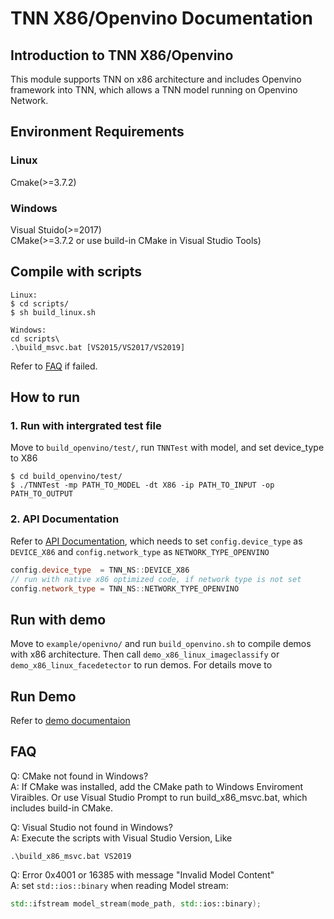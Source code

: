 # TNN X86/Openvino Documentation
## Introduction to TNN X86/Openvino
This module supports TNN on x86 architecture and includes Openvino framework into TNN, which allows a TNN model running on Openvino Network.

## Environment Requirements
### Linux
Cmake(>=3.7.2)
### Windows
Visual Stuido(>=2017)<br>
CMake(>=3.7.2 or use build-in CMake in Visual Studio Tools)

## Compile with scripts
```
Linux:
$ cd scripts/
$ sh build_linux.sh

Windows:
cd scripts\
.\build_msvc.bat [VS2015/VS2017/VS2019]
```
Refer to [FAQ](#FAQ) if failed.


## How to run
### 1. Run with intergrated test file
Move to ```build_openvino/test/```, run ```TNNTest``` with model, and set device_type to X86
```
$ cd build_openvino/test/
$ ./TNNTest -mp PATH_TO_MODEL -dt X86 -ip PATH_TO_INPUT -op PATH_TO_OUTPUT
```

### 2. API Documentation
Refer to [API Documentation](api_en.md), which needs to set ```config.device_type``` as ```DEVICE_X86``` and ```config.network_type``` as ```NETWORK_TYPE_OPENVINO```
```cpp
config.device_type  = TNN_NS::DEVICE_X86
// run with native x86 optimized code, if network type is not set
config.network_type = TNN_NS::NETWORK_TYPE_OPENVINO
```

## Run with demo
Move to ```example/openivno/``` and run ```build_openvino.sh``` to compile demos with x86 architecture. Then call ```demo_x86_linux_imageclassify``` or ```demo_x86_linux_facedetector``` to run demos. For details move to 

## Run Demo
Refer to [demo documentaion](demo_en.md)

## FAQ
Q: CMake not found in Windows?<br>
A: If CMake was installed, add the CMake path to Windows Enviroment Viraibles. Or use Visual Studio Prompt to run build_x86_msvc.bat, which includes build-in CMake.

Q: Visual Studio not found in Windows?<br>
A: Execute the scripts with Visual Studio Version, Like
```
.\build_x86_msvc.bat VS2019
```

Q: Error 0x4001 or 16385 with message "Invalid Model Content"<br>
A: set `std::ios::binary` when reading Model stream:
```cpp
std::ifstream model_stream(mode_path, std::ios::binary);
```